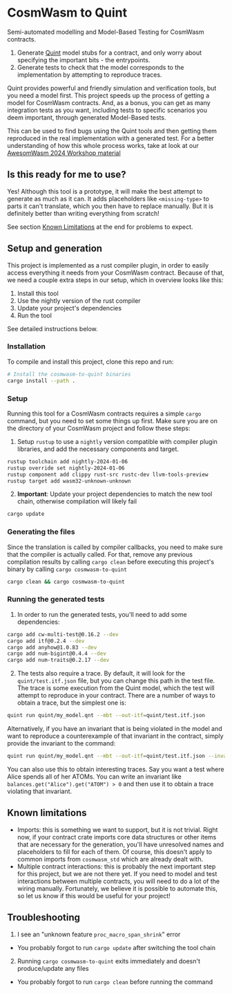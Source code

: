 # CosmWasm to Quint

Semi-automated modelling and Model-Based Testing for CosmWasm contracts.
1. Generate [Quint](https://github.com/informalsystems/quint) model stubs for a
   contract, and only worry about specifying the important bits - the
   entrypoints.
2. Generate tests to check that the model corresponds to the implementation by
   attempting to reproduce traces.

Quint provides powerful and friendly simulation and verification tools, but you
need a model first. This project speeds up the process of getting a model for
CosmWasm contracts. And, as a bonus, you can get as many integration tests as
you want, including tests to specific scenarios you deem important, through
generated Model-Based tests.

This can be used to find bugs using the Quint tools and then getting them
reproduced in the real implementation with a generated test. For a better
understanding of how this whole process works, take at look at our [AwesomWasm
2024 Workshop
material](https://github.com/informalsystems/quint_awesomwasm24_workshop/tree/main)

## Is this ready for me to use?

Yes! Although this tool is a prototype, it will make the best attempt to
generate as much as it can. It adds placeholders like `<missing-type>` to parts
it can't translate, which you then have to replace manually. But it is
definitely better than writing everything from scratch!

See section [Known Limitations](#known-limitations) at the end for problems to expect.

## Setup and generation

This project is implemented as a rust compiler plugin, in order to easily access
everything it needs from your CosmWasm contract. Because of that, we need a
couple extra steps in our setup, which in overview looks like this:
1. Install this tool
2. Use the nightly version of the rust compiler 
3. Update your project's dependencies
4. Run the tool

See detailed instructions below.

### Installation

To compile and install this project, clone this repo and run:

```bash
# Install the cosmwasm-to-quint binaries
cargo install --path .
```

### Setup

Running this tool for a CosmWasm contracts requires a simple `cargo` command,
but you need to set some things up first. Make sure you are on the directory of
your CosmWasm project and follow these steps:

1. Setup `rustup` to use a `nightly` version compatible with compiler plugin
   libraries, and add the necessary components and target.

``` bash
rustup toolchain add nightly-2024-01-06
rustup override set nightly-2024-01-06
rustup component add clippy rust-src rustc-dev llvm-tools-preview
rustup target add wasm32-unknown-unknown
```

2. **Important**: Update your project dependencies to match the new tool chain,
   otherwise compilation will likely fail

``` bash
cargo update
```

### Generating the files

Since the translation is called by compiler callbacks, you need to make sure
that the compiler is actually called. For that, remove any previous compilation
results by calling `cargo clean` before executing this project's binary by
calling `cargo cosmwasm-to-quint`

``` bash
cargo clean && cargo cosmwasm-to-quint
```

### Running the generated tests

1. In order to run the generated tests, you'll need to add some dependencies:
```bash
cargo add cw-multi-test@0.16.2 --dev
cargo add itf@0.2.4 --dev
cargo add anyhow@1.0.83 --dev
cargo add num-bigint@0.4.4 --dev
cargo add num-traits@0.2.17 --dev
```

2. The tests also require a trace. By default, it will look for the
   `quint/test.itf.json` file, but you can change this path in the test file.
   The trace is some execution from the Quint model, which the test will attempt
   to reproduce in your contract. There are a number of ways to obtain a trace,
   but the simplest one is:

``` bash
quint run quint/my_model.qnt --mbt --out-itf=quint/test.itf.json
```

Alternatively, if you have an invariant that is being violated in the model and
want to reproduce a counterexample of that invariant in the contract, simply
provide the invariant to the command:

``` bash
quint run quint/my_model.qnt --mbt --out-itf=quint/test.itf.json --invariant=my_invariant
```

You can also use this to obtain interesting traces. Say you want a test where
Alice spends all of her ATOMs. You can write an invariant like
`balances.get("Alice").get("ATOM") > 0` and then use it to obtain a trace
violating that invariant.

## Known limitations
- Imports: this is something we want to support, but it is not trivial. Right
  now, if your contract crate imports core data structures or other items that
  are necessary for the generation, you'll have unresolved names and
  placeholders to fill for each of them. Of course, this doesn't apply to common
  imports from `cosmwasm_std` which are already dealt with.
- Multiple contract interactions: this is probably the next important step for
  this project, but we are not there yet. If you need to model and test
  interactions between multiple contracts, you will need to do a lot of the
  wiring manually. Fortunately, we believe it is possible to automate this, so
  let us know if this would be useful for your project!

## Troubleshooting
1. I see an "unknown feature `proc_macro_span_shrink`" error
- You probably forgot to run `cargo update` after switching the tool chain

2. Running `cargo cosmwasm-to-quint` exits immediately and doesn't
   produce/update any files
- You probably forgot to run `cargo clean` before running the command
